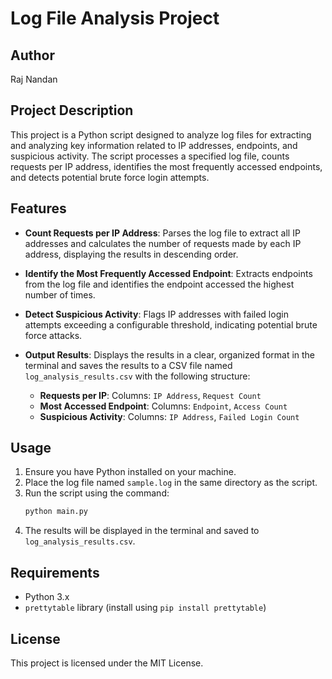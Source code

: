 # Log File Analysis Project

## Author
Raj Nandan

## Project Description
This project is a Python script designed to analyze log files for extracting and analyzing key information related to IP addresses, endpoints, and suspicious activity. The script processes a specified log file, counts requests per IP address, identifies the most frequently accessed endpoints, and detects potential brute force login attempts.

## Features
- **Count Requests per IP Address**: Parses the log file to extract all IP addresses and calculates the number of requests made by each IP address, displaying the results in descending order.
  
- **Identify the Most Frequently Accessed Endpoint**: Extracts endpoints from the log file and identifies the endpoint accessed the highest number of times.

- **Detect Suspicious Activity**: Flags IP addresses with failed login attempts exceeding a configurable threshold, indicating potential brute force attacks.

- **Output Results**: Displays the results in a clear, organized format in the terminal and saves the results to a CSV file named `log_analysis_results.csv` with the following structure:
  - **Requests per IP**: Columns: `IP Address`, `Request Count`
  - **Most Accessed Endpoint**: Columns: `Endpoint`, `Access Count`
  - **Suspicious Activity**: Columns: `IP Address`, `Failed Login Count`

## Usage
1. Ensure you have Python installed on your machine.
2. Place the log file named `sample.log` in the same directory as the script.
3. Run the script using the command:
   ```bash
   python main.py
   ```
4. The results will be displayed in the terminal and saved to `log_analysis_results.csv`.

## Requirements
- Python 3.x
- `prettytable` library (install using `pip install prettytable`)

## License
This project is licensed under the MIT License.